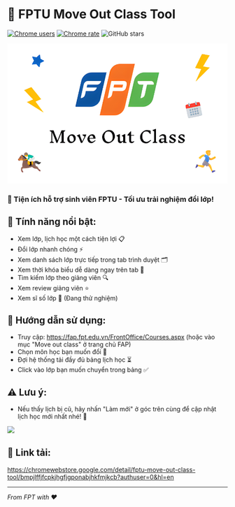 # 📅 FPTU Move Out Class Tool

[![Chrome users](https://img.shields.io/chrome-web-store/users/bmpjlffjfcpkjhgfjgponabjhkfmjkcb?logo=googlechrome&logoColor=white&)](https://chromewebstore.google.com/detail/bmpjlffjfcpkjhgfjgponabjhkfmjkcb)
[![Chrome rate](https://img.shields.io/chrome-web-store/rating/bmpjlffjfcpkjhgfjgponabjhkfmjkcb?logo=googlechrome&logoColor=white&)](https://chromewebstore.google.com/detail/bmpjlffjfcpkjhgfjgponabjhkfmjkcb)
![GitHub stars](https://img.shields.io/github/stars/Pear104/coursera-tool)

![Banner](./images/banner.png)

### 🚀 Tiện ích hỗ trợ sinh viên FPTU - Tối ưu trải nghiệm đổi lớp!

## 🌟 Tính năng nổi bật:

- Xem lớp, lịch học một cách tiện lợi 📋
- Đổi lớp nhanh chóng ⚡
- Xem danh sách lớp trực tiếp trong tab trình duyệt 🗂️
- Xem thời khóa biểu dễ dàng ngay trên tab 📅
- Tìm kiếm lớp theo giảng viên 🔍
- Xem review giảng viên ⭐
- Xem sĩ số lớp 👥 (Đang thử nghiệm)

## 📖 Hướng dẫn sử dụng:

- Truy cập: https://fap.fpt.edu.vn/FrontOffice/Courses.aspx (hoặc vào mục "Move out class" ở trang chủ FAP)
- Chọn môn học bạn muốn đổi 📝
- Đợi hệ thống tải đầy đủ bảng lịch học ⏳
- Click vào lớp bạn muốn chuyển trong bảng ✅

## ⚠️ Lưu ý:

- Nếu thấy lịch bị cũ, hãy nhấn "Làm mới" ở góc trên cùng để cập nhật lịch học mới nhất nhé! 🔄

![](images/demo1.png)

## 🔗 Link tải:

https://chromewebstore.google.com/detail/fptu-move-out-class-tool/bmpjlffjfcpkjhgfjgponabjhkfmjkcb?authuser=0&hl=en

---

_From FPT with ❤️_
